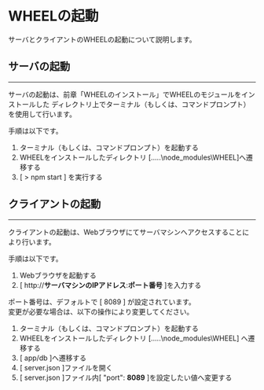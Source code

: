 # WHEELの起動  
サーバとクライアントのWHEELの起動について説明します。

## サーバの起動
***
サーバの起動は、前章「WHEELのインストール」でWHEELのモジュールをインストールした
ディレクトリ上でターミナル（もしくは、コマンドプロンプト）を使用して行います。

手順は以下です。
1. ターミナル（もしくは、コマンドプロンプト）を起動する
1. WHEELをインストールしたディレクトリ [.....\node_modules\WHEEL]へ遷移する
1. [ > npm start ] を実行する

## クライアントの起動
***  
クライアントの起動は、Webブラウザにてサーバマシンへアクセスすることにより行います。

手順は以下です。  
1. Webブラウザを起動する
1. [ http://**サーバマシンのIPアドレス**:**ポート番号** ]を入力する  

ポート番号は、デフォルトで [ 8089 ] が設定されています。  
変更が必要な場合は、以下の操作により変更してください。  

1. ターミナル（もしくは、コマンドプロンプト）を起動する
1. WHEELをインストールしたディレクトリ [.....\node_modules\WHEEL] へ遷移する
1. [ app/db ]へ遷移する
1. [ server.json ]ファイルを開く
1. [ server.json ]ファイル内[ "port": **8089** ]を設定したい値へ変更する



